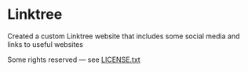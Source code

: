 # Linktree

Created a custom Linktree website that includes some social media and links to useful websites



Some rights reserved — see [LICENSE.txt](LICENSE.txt)
